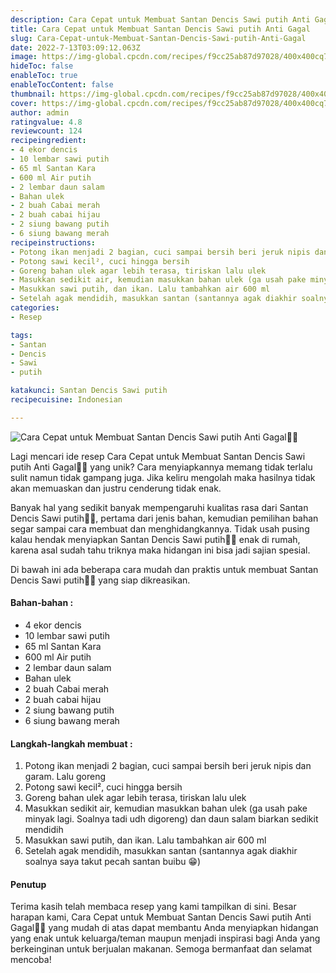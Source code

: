 ```yaml
---
description: Cara Cepat untuk Membuat Santan Dencis Sawi putih Anti Gagal"
title: Cara Cepat untuk Membuat Santan Dencis Sawi putih Anti Gagal
slug: Cara-Cepat-untuk-Membuat-Santan-Dencis-Sawi-putih-Anti-Gagal
date: 2022-7-13T03:09:12.063Z
image: https://img-global.cpcdn.com/recipes/f9cc25ab87d97028/400x400cq70/photo.jpg
hideToc: false
enableToc: true
enableTocContent: false
thumbnail: https://img-global.cpcdn.com/recipes/f9cc25ab87d97028/400x400cq70/photo.jpg
cover: https://img-global.cpcdn.com/recipes/f9cc25ab87d97028/400x400cq70/photo.jpg
author: admin
ratingvalue: 4.8
reviewcount: 124
recipeingredient:
- 4 ekor dencis
- 10 lembar sawi putih
- 65 ml Santan Kara
- 600 ml Air putih
- 2 lembar daun salam
- Bahan ulek
- 2 buah Cabai merah
- 2 buah cabai hijau
- 2 siung bawang putih
- 6 siung bawang merah
recipeinstructions:
- Potong ikan menjadi 2 bagian, cuci sampai bersih beri jeruk nipis dan garam. Lalu goreng
- Potong sawi kecil², cuci hingga bersih
- Goreng bahan ulek agar lebih terasa, tiriskan lalu ulek
- Masukkan sedikit air, kemudian masukkan bahan ulek (ga usah pake minyak lagi. Soalnya tadi udh digoreng) dan daun salam biarkan sedikit mendidih
- Masukkan sawi putih, dan ikan. Lalu tambahkan air 600 ml
- Setelah agak mendidih, masukkan santan (santannya agak diakhir soalnya saya takut pecah santan buibu 😁)
categories:
- Resep

tags:
- Santan
- Dencis
- Sawi
- putih

katakunci: Santan Dencis Sawi putih
recipecuisine: Indonesian

---
```


![Cara Cepat untuk Membuat Santan Dencis Sawi putih Anti Gagal👩‍🍳](https://img-global.cpcdn.com/recipes/f9cc25ab87d97028/400x400cq70/photo.jpg)

Lagi mencari ide resep Cara Cepat untuk Membuat Santan Dencis Sawi putih Anti Gagal👩‍🍳 yang unik? Cara menyiapkannya memang tidak terlalu sulit namun tidak gampang juga. Jika keliru mengolah maka hasilnya tidak akan memuaskan dan justru cenderung tidak enak.

Banyak hal yang sedikit banyak mempengaruhi kualitas rasa dari Santan Dencis Sawi putih👩‍🍳, pertama dari jenis bahan, kemudian pemilihan bahan segar sampai cara membuat dan menghidangkannya. Tidak usah pusing kalau hendak menyiapkan Santan Dencis Sawi putih👩‍🍳 enak di rumah, karena asal sudah tahu triknya maka hidangan ini bisa jadi sajian spesial.

Di bawah ini ada beberapa cara mudah dan praktis untuk membuat Santan Dencis Sawi putih👩‍🍳 yang siap dikreasikan.

<!--inarticleads1-->

#### Bahan-bahan :

- 4 ekor dencis
- 10 lembar sawi putih
- 65 ml Santan Kara
- 600 ml Air putih
- 2 lembar daun salam
- Bahan ulek
- 2 buah Cabai merah
- 2 buah cabai hijau
- 2 siung bawang putih
- 6 siung bawang merah

<!--inarticleads2-->

#### Langkah-langkah membuat :

1. Potong ikan menjadi 2 bagian, cuci sampai bersih beri jeruk nipis dan garam. Lalu goreng
1. Potong sawi kecil², cuci hingga bersih
1. Goreng bahan ulek agar lebih terasa, tiriskan lalu ulek
1. Masukkan sedikit air, kemudian masukkan bahan ulek (ga usah pake minyak lagi. Soalnya tadi udh digoreng) dan daun salam biarkan sedikit mendidih
1. Masukkan sawi putih, dan ikan. Lalu tambahkan air 600 ml
1. Setelah agak mendidih, masukkan santan (santannya agak diakhir soalnya saya takut pecah santan buibu 😁)

#### Penutup

Terima kasih telah membaca resep yang kami tampilkan di sini. Besar harapan kami, Cara Cepat untuk Membuat Santan Dencis Sawi putih Anti Gagal👩‍🍳 yang mudah di atas dapat membantu Anda menyiapkan hidangan yang enak untuk keluarga/teman maupun menjadi inspirasi bagi Anda yang berkeinginan untuk berjualan makanan. Semoga bermanfaat dan selamat mencoba!